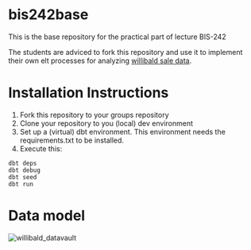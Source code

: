 # bis242base
This is the base repository for the practical part of lecture BIS-242

The students are adviced to fork this repository and use it to implement their own elt processes for analyzing [willibald sale data](https://github.com/ddvug/Willibald-Data).

# Installation Instructions
1. Fork this repository to your groups repository
2. Clone your repository to you (local) dev environment
3. Set up a (virtual) dbt environment. This environment needs the requirements.txt to be installed.
4. Execute this:

```
dbt deps
dbt debug
dbt seed
dbt run
```

# Data model
![willibald_datavault](https://github.com/user-attachments/assets/5bcb9526-440c-4e30-8e03-c716ca217949)
